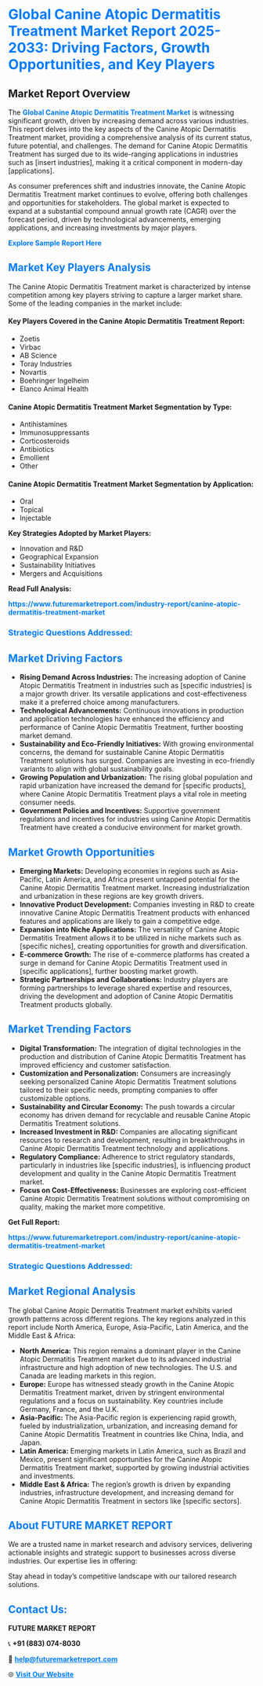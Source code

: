 <h1 style="color: #007BFF;">Global Canine Atopic Dermatitis Treatment Market Report 2025-2033: Driving Factors, Growth Opportunities, and Key Players</h1>

<section id="overview">
<h2>Market Report Overview</h2>
<p>The <a href="https://www.futuremarketreport.com/industry-report/canine-atopic-dermatitis-treatment-market" style="color: #007BFF; text-decoration: none;"><strong>Global Canine Atopic Dermatitis Treatment Market</strong></a> is witnessing significant growth, driven by increasing demand across various industries. This report delves into the key aspects of the Canine Atopic Dermatitis Treatment market, providing a comprehensive analysis of its current status, future potential, and challenges. The demand for Canine Atopic Dermatitis Treatment has surged due to its wide-ranging applications in industries such as [insert industries], making it a critical component in modern-day [applications].</p>
<p>As consumer preferences shift and industries innovate, the Canine Atopic Dermatitis Treatment market continues to evolve, offering both challenges and opportunities for stakeholders. The global market is expected to expand at a substantial compound annual growth rate (CAGR) over the forecast period, driven by technological advancements, emerging applications, and increasing investments by major players.</p>
</section>

<section id="overview">
<p><a href="https://www.futuremarketreport.com/request-sample/reportId=47017" style="color: #007BFF; text-decoration: none;"><strong>Explore Sample Report Here</strong></a></p>
</section>

<section id="key-players">
<h2 style="color: #007BFF;">Market Key Players Analysis</h2>
<p>The Canine Atopic Dermatitis Treatment market is characterized by intense competition among key players striving to capture a larger market share. Some of the leading companies in the market include:</p>
<h4>Key Players Covered in the Canine Atopic Dermatitis Treatment Report:</h4>
<ul><li>Zoetis</li><li>Virbac</li><li>AB Science</li><li>Toray Industries</li><li>Novartis</li><li>Boehringer Ingelheim</li><li>Elanco Animal Health</li></ul>
<h4>Canine Atopic Dermatitis Treatment Market Segmentation by Type:</h4>
<ul><li>Antihistamines</li><li>Immunosuppressants</li><li>Corticosteroids</li><li>Antibiotics</li><li>Emollient</li><li>Other</li></ul>

<h4>Canine Atopic Dermatitis Treatment Market Segmentation by Application:</h4>
<ul><li>Oral</li><li>Topical</li><li>Injectable</li></ul>
<p><strong>Key Strategies Adopted by Market Players:</strong></p>
<ul>
<li>Innovation and R&D</li>
<li>Geographical Expansion</li>
<li>Sustainability Initiatives</li>
<li>Mergers and Acquisitions</li>
</ul>
</section>

<section>
<p><strong>Read Full Analysis: </strong></p><a href="https://www.futuremarketreport.com/industry-report/canine-atopic-dermatitis-treatment-market" style="color: #007BFF; text-decoration: none;"><strong>https://www.futuremarketreport.com/industry-report/canine-atopic-dermatitis-treatment-market</strong></a>
<h3 style="color: #007BFF;">Strategic Questions Addressed:</h3>
</section>

<section id="driving-factors">
<h2 style="color: #007BFF;">Market Driving Factors</h2>
<ul>
<li><strong>Rising Demand Across Industries:</strong> The increasing adoption of Canine Atopic Dermatitis Treatment in industries such as [specific industries] is a major growth driver. Its versatile applications and cost-effectiveness make it a preferred choice among manufacturers.</li>
<li><strong>Technological Advancements:</strong> Continuous innovations in production and application technologies have enhanced the efficiency and performance of Canine Atopic Dermatitis Treatment, further boosting market demand.</li>
<li><strong>Sustainability and Eco-Friendly Initiatives:</strong> With growing environmental concerns, the demand for sustainable Canine Atopic Dermatitis Treatment solutions has surged. Companies are investing in eco-friendly variants to align with global sustainability goals.</li>
<li><strong>Growing Population and Urbanization:</strong> The rising global population and rapid urbanization have increased the demand for [specific products], where Canine Atopic Dermatitis Treatment plays a vital role in meeting consumer needs.</li>
<li><strong>Government Policies and Incentives:</strong> Supportive government regulations and incentives for industries using Canine Atopic Dermatitis Treatment have created a conducive environment for market growth.</li>
</ul>
</section>

<section id="growth-opportunities">
<h2 style="color: #007BFF;">Market Growth Opportunities</h2>
<ul>
<li><strong>Emerging Markets:</strong> Developing economies in regions such as Asia-Pacific, Latin America, and Africa present untapped potential for the Canine Atopic Dermatitis Treatment market. Increasing industrialization and urbanization in these regions are key growth drivers.</li>
<li><strong>Innovative Product Development:</strong> Companies investing in R&D to create innovative Canine Atopic Dermatitis Treatment products with enhanced features and applications are likely to gain a competitive edge.</li>
<li><strong>Expansion into Niche Applications:</strong> The versatility of Canine Atopic Dermatitis Treatment allows it to be utilized in niche markets such as [specific niches], creating opportunities for growth and diversification.</li>
<li><strong>E-commerce Growth:</strong> The rise of e-commerce platforms has created a surge in demand for Canine Atopic Dermatitis Treatment used in [specific applications], further boosting market growth.</li>
<li><strong>Strategic Partnerships and Collaborations:</strong> Industry players are forming partnerships to leverage shared expertise and resources, driving the development and adoption of Canine Atopic Dermatitis Treatment products globally.</li>
</ul>
</section>

<section id="trending-factors">
<h2 style="color: #007BFF;">Market Trending Factors</h2>
<ul>
<li><strong>Digital Transformation:</strong> The integration of digital technologies in the production and distribution of Canine Atopic Dermatitis Treatment has improved efficiency and customer satisfaction.</li>
<li><strong>Customization and Personalization:</strong> Consumers are increasingly seeking personalized Canine Atopic Dermatitis Treatment solutions tailored to their specific needs, prompting companies to offer customizable options.</li>
<li><strong>Sustainability and Circular Economy:</strong> The push towards a circular economy has driven demand for recyclable and reusable Canine Atopic Dermatitis Treatment solutions.</li>
<li><strong>Increased Investment in R&D:</strong> Companies are allocating significant resources to research and development, resulting in breakthroughs in Canine Atopic Dermatitis Treatment technology and applications.</li>
<li><strong>Regulatory Compliance:</strong> Adherence to strict regulatory standards, particularly in industries like [specific industries], is influencing product development and quality in the Canine Atopic Dermatitis Treatment market.</li>
<li><strong>Focus on Cost-Effectiveness:</strong> Businesses are exploring cost-efficient Canine Atopic Dermatitis Treatment solutions without compromising on quality, making the market more competitive.</li>
</ul>
</section>

<section>
<p><strong>Get Full Report: </strong></p><a href="https://www.futuremarketreport.com/industry-report/canine-atopic-dermatitis-treatment-market" style="color: #007BFF; text-decoration: none;"><strong>https://www.futuremarketreport.com/industry-report/canine-atopic-dermatitis-treatment-market</strong></a>
<h3 style="color: #007BFF;">Strategic Questions Addressed:</h3>
</section>


<section id="regional-analysis">
<h2 style="color: #007BFF;">Market Regional Analysis</h2>
<p>The global Canine Atopic Dermatitis Treatment market exhibits varied growth patterns across different regions. The key regions analyzed in this report include North America, Europe, Asia-Pacific, Latin America, and the Middle East & Africa:</p>
<ul>
<li><strong>North America:</strong> This region remains a dominant player in the Canine Atopic Dermatitis Treatment market due to its advanced industrial infrastructure and high adoption of new technologies. The U.S. and Canada are leading markets in this region.</li>
<li><strong>Europe:</strong> Europe has witnessed steady growth in the Canine Atopic Dermatitis Treatment market, driven by stringent environmental regulations and a focus on sustainability. Key countries include Germany, France, and the U.K.</li>
<li><strong>Asia-Pacific:</strong> The Asia-Pacific region is experiencing rapid growth, fueled by industrialization, urbanization, and increasing demand for Canine Atopic Dermatitis Treatment in countries like China, India, and Japan.</li>
<li><strong>Latin America:</strong> Emerging markets in Latin America, such as Brazil and Mexico, present significant opportunities for the Canine Atopic Dermatitis Treatment market, supported by growing industrial activities and investments.</li>
<li><strong>Middle East & Africa:</strong> The region’s growth is driven by expanding industries, infrastructure development, and increasing demand for Canine Atopic Dermatitis Treatment in sectors like [specific sectors].</li>
</ul>
</section>

<footer>
<h2 style="color: #007BFF;">About FUTURE MARKET REPORT</h2>
<p>We are a trusted name in market research and advisory services, delivering actionable insights and strategic support to businesses across diverse industries. Our expertise lies in offering:</p>

<p>Stay ahead in today’s competitive landscape with our tailored research solutions.</p>

<h2 style="color: #007BFF;">Contact Us:</h2>
<p><strong>FUTURE MARKET REPORT</strong></p>
<p>📞 <strong>+91 (883) 074-8030</strong></p>
<p>📧 <strong><a href="mailto:help@futuremarketreport.com" style="color: #007BFF;">help@futuremarketreport.com</a></strong></p>
<p>🌐 <strong><a href="https://www.futuremarketreport.com/" style="color: #007BFF;">Visit Our Website</a></strong></p>
</footer>